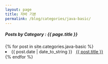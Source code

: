 ```yaml
---
layout: page
title: 자바 기본
permalink: /blog/categories/java-basic/
---
```


<h5> Posts by Category : {{ page.title }} </h5>

<div class="card">
{% for post in site.categories.java-basic %}
 <li class="category-posts"><span>{{ post.date | date_to_string }}</span> &nbsp; <a href="{{ post.url }}">{{ post.title }}</a></li>
{% endfor %}
</div>